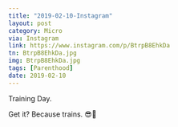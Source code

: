 ```yaml
---
title: "2019-02-10-Instagram"
layout: post
category: Micro
via: Instagram
link: https://www.instagram.com/p/BtrpB8EhkDa
tn: BtrpB8EhkDa.jpg
img: BtrpB8EhkDa.jpg
tags: [Parenthood]
date: 2019-02-10
---
```

Training Day.

Get it? Because trains. 😎🚂